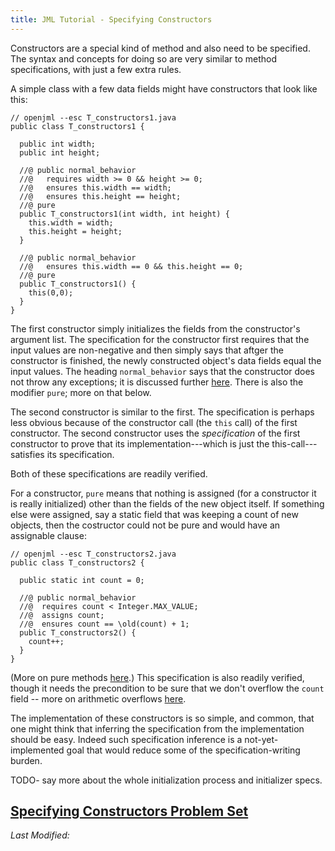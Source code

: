 ```yaml
---
title: JML Tutorial - Specifying Constructors
---
```


Constructors are a special kind of method and also need to be specified. The syntax and concepts for doing so are very similar to method specifications, with just a few extra rules.

A simple class with a few data fields might have constructors that look like this:
```
// openjml --esc T_constructors1.java
public class T_constructors1 {

  public int width;
  public int height;

  //@ public normal_behavior
  //@   requires width >= 0 && height >= 0;
  //@   ensures this.width == width;
  //@   ensures this.height == height;
  //@ pure
  public T_constructors1(int width, int height) {
    this.width = width;
    this.height = height;
  }

  //@ public normal_behavior
  //@   ensures this.width == 0 && this.height == 0;
  //@ pure
  public T_constructors1() {
    this(0,0);
  }
}
```

The first constructor simply initializes the fields from the constructor's argument list. The specification for the constructor first requires that the 
input values are non-negative and then simply says that aftger the constructor is finished, the newly constructed object's data fields equal the input
values. The heading `normal_behavior` says that the constructor does not throw any exceptions; it is discussed further [here](TBD).
There is also the modifier `pure`; more on that below.

The second constructor is similar to the first. The specification is perhaps less obvious because of the constructor call (the `this` call) of the first
constructor. The second constructor uses the _specification_ of the first constructor to prove that its implementation---which is just the this-call--- satisfies its specification.

Both of these specifications are readily verified.

For a constructor, `pure` means that nothing is assigned (for a constructor it is really initialized) other than the
fields of the new object itself. If something else were assigned, say a static field that was keeping a count of new objects, then the costructor could not be pure and would have an assignable clause:
```
// openjml --esc T_constructors2.java
public class T_constructors2 {

  public static int count = 0;

  //@ public normal_behavior
  //@  requires count < Integer.MAX_VALUE;
  //@  assigns count;
  //@  ensures count == \old(count) + 1;
  public T_constructors2() {
    count++;
  }
}
``` 

(More on pure methods [here](TBD).)
This specification is also readily verified, though it needs the precondition to be sure that we don't overflow the `count` field -- more on arithmetic overflows [here](ArithmeticModes).

The implementation of these constructors is so simple, and common, that one might think that inferring the specification from the implementation should be easy. Indeed such specification inference is a not-yet-implemented goal that would reduce some of the specification-writing burden.

TODO- say more about the whole initialization process and initializer specs.

## **[Specifying Constructors Problem Set](https://www.openjml.org/tutorial/exercises/SpecifyingConstructorsEx.html)**

<i>Last Modified: <script type="text/javascript"> document.write(new Date(document.lastModified).toUTCString())</script></i>